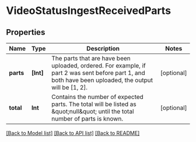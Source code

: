 # VideoStatusIngestReceivedParts

## Properties
Name | Type | Description | Notes
------------ | ------------- | ------------- | -------------
**parts** | **[Int]** | The parts that are have been uploaded, ordered. For example, if part 2 was sent before part 1, and both have been uploaded, the output will be [1, 2]. | [optional] 
**total** | **Int** | Contains the number of expected parts. The total will be listed as \&quot;null\&quot; until the total number of parts is known. | [optional] 

[[Back to Model list]](../README.md#documentation-for-models) [[Back to API list]](../README.md#documentation-for-api-endpoints) [[Back to README]](../README.md)



